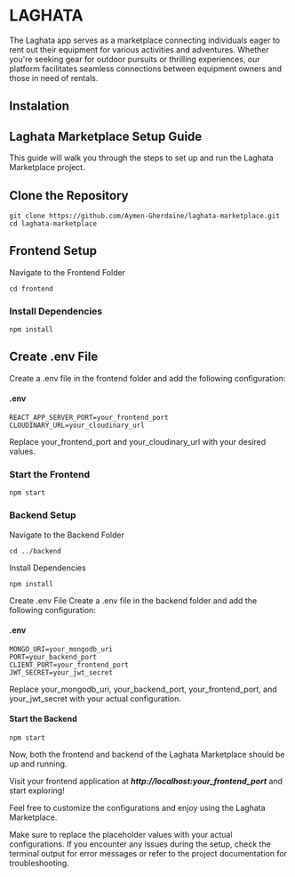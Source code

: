# LAGHATA

The Laghata app serves as a marketplace connecting individuals eager to rent out their equipment for various activities and adventures. Whether you're seeking gear for outdoor pursuits or thrilling experiences, our platform facilitates seamless connections between equipment owners and those in need of rentals.

## Instalation
## Laghata Marketplace Setup Guide

This guide will walk you through the steps to set up and run the Laghata Marketplace project.

## Clone the Repository

```
git clone https://github.com/Aymen-Gherdaine/laghata-marketplace.git
cd laghata-marketplace
```

## Frontend Setup
Navigate to the Frontend Folder

```
cd frontend
```
### Install Dependencies
```
npm install
```

## Create .env File
Create a .env file in the frontend folder and add the following configuration:

#### .env
```
REACT_APP_SERVER_PORT=your_frontend_port
CLOUDINARY_URL=your_cloudinary_url
```

Replace your_frontend_port and your_cloudinary_url with your desired values.

### Start the Frontend
```
npm start
```

### Backend Setup
Navigate to the Backend Folder
```
cd ../backend
```
Install Dependencies

```
npm install
```

Create .env File
Create a .env file in the backend folder and add the following configuration:

#### .env
```
MONGO_URI=your_mongodb_uri
PORT=your_backend_port
CLIENT_PORT=your_frontend_port
JWT_SECRET=your_jwt_secret
```
Replace your_mongodb_uri, your_backend_port, your_frontend_port, and your_jwt_secret with your actual configuration.

#### Start the Backend

```
npm start
```
Now, both the frontend and backend of the Laghata Marketplace should be up and running.

Visit your frontend application at ***http://localhost:your_frontend_port*** and start exploring!

Feel free to customize the configurations and enjoy using the Laghata Marketplace.

Make sure to replace the placeholder values with your actual configurations. If you encounter any issues during the setup, check the terminal output for error messages or refer to the project documentation for troubleshooting.




